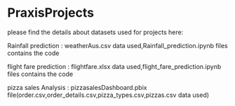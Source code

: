 # PraxisProjects

please find the details about datasets used for projects here:

Rainfall prediction : weatherAus.csv data used,Rainfall_prediction.ipynb files contains the code

flight fare  prediction : flightfare.xlsx data used,flight_fare_prediction.ipynb files contains the code

pizza sales Analysis : pizzasalesDashboard.pbix file(order.csv,order_details.csv,pizza_types.csv,pizzas.csv data used)
